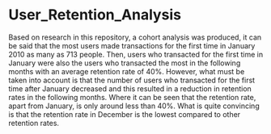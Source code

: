 # User_Retention_Analysis

Based on research in this repository, a cohort analysis was produced, it can be said that the most users made transactions for the first time in January 2010 as many as 713 people. Then, users who transacted for the first time in January were also the users who transacted the most in the following months with an average retention rate of 40%. However, what must be taken into account is that the number of users who transacted for the first time after January decreased and this resulted in a reduction in retention rates in the following months. Where it can be seen that the retention rate, apart from January, is only around less than 40%. What is quite convincing is that the retention rate in December is the lowest compared to other retention rates.
